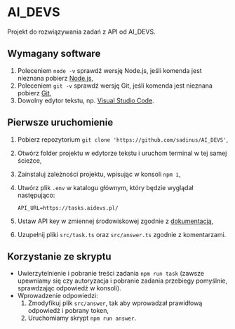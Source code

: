 # AI_DEVS

Projekt do rozwiązywania zadań z API od AI_DEVS.

## Wymagany software

1. Poleceniem `node -v` sprawdź wersję Node.js, jeśli komenda jest nieznana pobierz [Node.js](https://nodejs.org/en/download),
2. Poleceniem `git -v` sprawdź wersję Git, jeśli komenda jest nieznana pobierz [Git](https://git-scm.com/downloads),
3. Dowolny edytor tekstu, np. [Visual Studio Code](https://code.visualstudio.com/).

## Pierwsze uruchomienie

1. Pobierz repozytorium `git clone 'https://github.com/sadinus/AI_DEVS'`,
2. Otwórz folder projektu w edytorze tekstu i uruchom terminal w tej samej ścieżce,
3. Zainstaluj zależności projektu, wpisując w konsoli `npm i`,
4. Utwórz plik `.env` w katalogu głównym, który będzie wyglądał następująco:

   ```
   API_URL=https://tasks.aidevs.pl/
   ```

5. Ustaw API key w zmiennej środowiskowej zgodnie z [dokumentacją](https://platform.openai.com/docs/quickstart?context=node),

6. Uzupełnij pliki `src/task.ts` oraz `src/answer.ts` zgodnie z komentarzami.

## Korzystanie ze skryptu

- Uwierzytelnienie i pobranie treści zadania `npm run task` (zawsze upewniamy się czy autoryzacja i pobranie zadania przebiegy pomyślnie, sprawdzając odpowiedź w konsoli).
- Wprowadzenie odpowiedzi:
  1.  Zmodyfikuj plik `src/answer`, tak aby wprowadzał prawidłową odpowiedż i pobrany token,
  2.  Uruchomiamy skrypt `npm run answer`.
